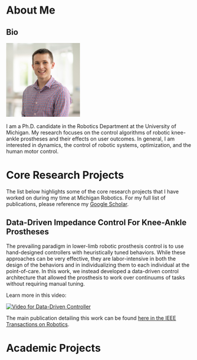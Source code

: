 # About Me
## Bio
<img src="assets/Best_Kevin.jpg" alt="headshot" width="200"/>

I am a Ph.D. candidate in the Robotics Department at the University of Michigan. My research focuses on the control algorithms of robotic knee-ankle prostheses and their effects on user outcomes. In general, I am interested in dynamics, the control of robotic systems, optimization, and the human motor control. 

# Core Research Projects
<!---
During my time at Michigan, I've worked on three primary research questions:
1) How should we control robotic (powered) prostheses such that they provide the greatest possible benefit to the user while remaining clinically-viable? 
2) How can we measure these benefits? In what ways can robotic prostheses provide better outcomes for people compared to the commonly-used passive prostheses? 
2) How does varying a control property called joint impedance on the user's gait, particularly regarding stability. 

In addition, I've gotten to contribute to 

-->
The list below highlights some of the core research projects that I have worked on during my time at Michigan Robotics. For my full list of publications, please reference my [Google Scholar](https://scholar.google.com/citations?user=P5lqq8YAAAAJ&hl=en). 

## Data-Driven Impedance Control For Knee-Ankle Prostheses
The prevailing paradigm in lower-limb robotic prosthesis control is to use hand-designed controllers with heuristically tuned behaviors. While these approaches can be very effective, they are labor-intensive in both the design of the behaviors and in individualizing them to each individual at the point-of-care. In this work, we instead developed a data-driven control architecture that allowed the prosthesis to work over continuums of tasks without requiring manual tuning. 

Learn more in this video:

[![Video for Data-Driven Controller](http://img.youtube.com/vi/Iin6UqeT14A/0.jpg)](https://www.youtube.com/watch?v=Iin6UqeT14A "Data-Driven Control for Variable Speed and Incline Walking")


The main publication detailing this work can be found [here in the IEEE Transactions on Robotics](https://ieeexplore.ieee.org/document/10017125).

## 

<!---
## Thesis
-->

# Academic Projects




